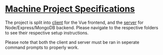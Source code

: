 # [Machine Project Specifications](Group7%20S11%20MP%20Specifications.pdf)

The project is split into [client](./client) for the Vue frontend, and the [server](./server) for Node/Express/MongoDB backend. Please navigate to the respective folders to see their respective setup instructions.

Please note that both the client and server must be ran in seperate command prompts to properly work.
